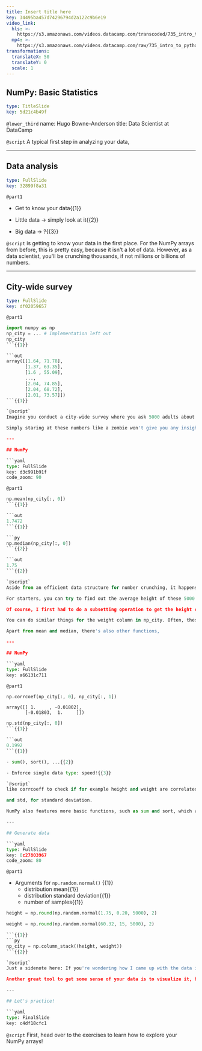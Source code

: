 ```yaml
---
title: Insert title here
key: 34495ba457d74296794d2a122c9b6e19
video_link:
  hls: >-
    https://s3.amazonaws.com/videos.datacamp.com/transcoded/735_intro_to_python/v6/hls-735_ch4_3.master.m3u8
  mp4: >-
    https://s3.amazonaws.com/videos.datacamp.com/raw/735_intro_to_python/v6/735_ch4_3.mp4
transformations:
  translateX: 50
  translateY: 0
  scale: 1
---
```


## NumPy: Basic Statistics

```yaml
type: TitleSlide
key: 5d21c4b49f
```

`@lower_third`
name: Hugo Bowne-Anderson
title: Data Scientist at DataCamp

`@script`
A typical first step in analyzing your data,

---

## Data analysis

```yaml
type: FullSlide
key: 32899f8a31
```

`@part1`
- Get to know your data{{1}}

- Little data -> simply look at it{{2}}

- Big data -> ?{{3}}

`@script`
is getting to know your data in the first place. For the NumPy arrays from before, this is pretty easy, because it isn't a lot of data. However, as a data scientist, you'll be crunching thousands, if not millions or billions of numbers.

---

## City-wide survey

```yaml
type: FullSlide
key: df02059657
```

`@part1`
```py
import numpy as np
np_city = ... # Implementation left out
np_city
```{{1}}

```out
array([[1.64, 71.78],
       [1.37, 63.35],
       [1.6 , 55.09],
       ...,
       [2.04, 74.85],
       [2.04, 68.72],
       [2.01, 73.57]])
```{{1}}

`@script`
Imagine you conduct a city-wide survey where you ask 5000 adults about their height and weight. You end up with something like this: a 2D numpy array, which I named np_city, that has 5000 rows, corresponding to the 5000 people, and two columns, corresponding to the height and the weight.

Simply staring at these numbers like a zombie won't give you any insights. What you can do, though, is generate summarizing statistics about your data.

---

## NumPy

```yaml
type: FullSlide
key: d3c991b91f
code_zoom: 90
```

`@part1`
```py
np.mean(np_city[:, 0])
```{{1}}

```out
1.7472
```{{1}}

```py
np.median(np_city[:, 0])
```{{2}}

```out
1.75
```{{2}}

`@script`
Aside from an efficient data structure for number crunching, it happens that NumPy is also good at doing these kinds of things.

For starters, you can try to find out the average height of these 5000 people, with NumPy's mean function. Because it's a function from the NumPy package, don't forget to start with np..

Of course, I first had to do a subsetting operation to get the height column from the 2D array. It appears that on average, people are 1-point-75 meters tall. What about the median height? This is the height of the middle person if you sort all persons from small to tall. Instead of writing complicated python code to figure this out, you can simply use NumPy's median function:

You can do similar things for the weight column in np_city. Often, these summarizing statistics will provide you with a "sanity check" of your data. If you end up with a average weight of 2000 kilograms, your measurements are most likely incorrect.

Apart from mean and median, there's also other functions,

---

## NumPy

```yaml
type: FullSlide
key: a66131c711
```

`@part1`
```py
np.corrcoef(np_city[:, 0], np_city[:, 1])
```

```out
array([[ 1.     , -0.01802],
       [-0.01803,  1.     ]])
```

```py
np.std(np_city[:, 0])
```{{1}}

```out
0.1992
```{{1}}

- sum(), sort(), ...{{2}}

- Enforce single data type: speed!{{3}}

`@script`
like corrcoeff to check if for example height and weight are correlated,

and std, for standard deviation.

NumPy also features more basic functions, such as sum and sort, which also exist in the basic Python distribution. However, the big difference here is speed. Because NumPy enforces a single data type in an array, it can drastically speed up the calculations.

---

## Generate data

```yaml
type: FullSlide
key: 0c27803967
code_zoom: 80
```

`@part1`
- Arguments for `np.random.normal()` {{1}}
	- distribution mean{{1}}
    - distribution standard deviation{{1}}
    - number of samples{{1}}

```py
height = np.round(np.random.normal(1.75, 0.20, 5000), 2)

weight = np.round(np.random.normal(60.32, 15, 5000), 2)

```{{1}}
```py
np_city = np.column_stack((height, weight))
```{{2}}

`@script`
Just a sidenote here: If you're wondering how I came up with the data in this video: We simulated it with NumPy functions! I sampled two random distributions 5000 times to create the height and weight arrays, and then used column_stack to paste them together as two columns. Another awesome thing that NumPy can do!

Another great tool to get some sense of your data is to visualize it, but that's something for the next course also.

---

## Let's practice!

```yaml
type: FinalSlide
key: c4df18cfc1
```

`@script`
First, head over to the exercises to learn how to explore your NumPy arrays!
